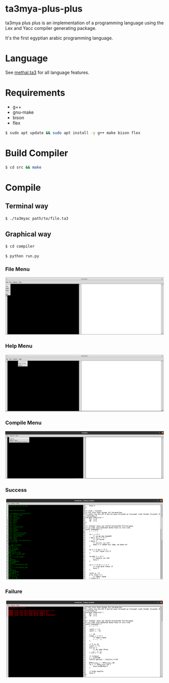 # ta3mya-plus-plus
ta3mya plus plus is an implementation of a programming language using the Lex and Yacc compiler generating package.

It's the first egyptian arabic programming language.

# Language
See [methal.ta3](./docs/methal.ta3) for all language features.

# Requirements
- g++
- gnu-make
- bison
- flex

```sh
$ sudo apt update && sudo apt install -y g++ make bison flex
```

# Build Compiler
```sh
$ cd src && make 
```


# Compile
## Terminal way
```sh
$ ./ta3myac path/to/file.ta3
```
## Graphical way
```sh
$ cd compiler
```
```sh
$ python run.py
```

### File Menu
![](./compiler/screenshots/FileMenu.png) 

### Help Menu
![](./compiler/screenshots/HelpMenu.png) 

### Compile Menu
![](./compiler/screenshots/CompileMenu.png) 

### Success
![](./compiler/screenshots/Success.png) 

### Failure
![](./compiler/screenshots/Failure.png) 
